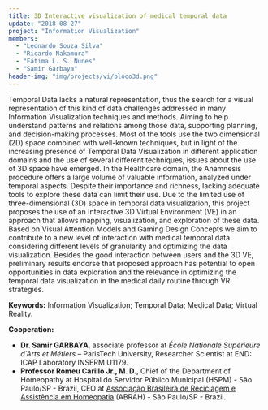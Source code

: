```yaml
---
title: 3D Interactive visualization of medical temporal data
update: "2018-08-27"
project: "Information Visualization"
members:
  - "Leonardo Souza Silva"
  - "Ricardo Nakamura"
  - "Fátima L. S. Nunes"
  - "Samir Garbaya"
header-img: "img/projects/vi/bloco3d.png"
---
```


Temporal Data lacks a natural representation, thus the search for a visual representation of this kind of data challenges addressed in many Information Visualization techniques and methods. Aiming to help understand patterns and relations among those data, supporting planning, and decision-making processes. Most of the tools use the two dimensional (2D) space combined with well-known techniques, but in light of the increasing presence of Temporal Data Visualization in different application domains and the use of several different techniques, issues about the use of 3D space have emerged. In the Healthcare domain, the Anamnesis procedure offers a large volume of valuable information, analyzed under temporal aspects. Despite their importance and richness, lacking adequate tools to explore these data can limit their use. Due to the limited use of three-dimensional (3D) space in temporal data visualization, this project proposes the use of an Interactive 3D Virtual Environment (VE) in an approach that allows mapping, visualization, and exploration of these data. Based on Visual Attention Models and Gaming Design Concepts we aim to contribute to a new level of interaction with medical temporal data considering different levels of granularity and optimizing the data visualization. Besides the good interaction between users and the 3D VE, preliminary results endorse that proposed approach has potential to open opportunities in data exploration and the relevance in optimizing the temporal data visualization in the medical daily routine through VR strategies.

<B>Keywords:</B> Information Visualization; Temporal Data; Medical Data; Virtual Reality.

<B>Cooperation:</B>

<UL>
<LI> <B>Dr. Samir GARBAYA</B>, associate professor at <I>École Nationale Supérieure d´Arts et Métiers</I> – ParisTech University, Researcher Scientist at END: ICAP Laboratory INSERM U1179.</LI>
<LI> <B>Professor Romeu Carillo Jr., M. D.</B>, Chief of the Department of Homeopathy at Hospital do Servidor Público Municipal (HSPM) - São Paulo/SP - Brazil, CEO at <a href="http://www.abrah.org.br/">Associação Brasileira de Reciclagem e Assistência em Homeopatia</a> (ABRAH) - São Paulo/SP - Brazil.</LI>
</UL>
 
<BR>
  
<CENTER>
<object style="width:100%;height:100%;width: 820px; height: 461.25px; float: none; clear: both; margin: 2px auto;" data="https://www.youtube.com/embed/e8JO8ZSI7dg"> 
</object>
</CENTER>

